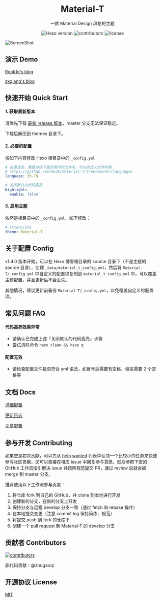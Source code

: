 <h1 align="center">Material-T</h1>

<p align="center">一款 Material Design 风格的主题</p>

<p align="center">
  <img alt="Hexo version" src="https://img.shields.io/badge/Hexo-3%2B-orange">
  <img alt="contributors" src="https://img.shields.io/github/contributors/0x2e/Material-T.svg?style=flat">
  <img alt="license" src="https://img.shields.io/github/license/0x2e/Material-T.svg?style=flat">
</p>

![ScreenShot](https://cdn.jsdelivr.net/gh/0x2E/CDN@master/Material-T/screenshots/index.png)


## 演示 Demo

[Rook1e's blog](https://0x2e.github.io)

[zkqiang's blog](http://zkqiang.cn)

## 快速开始 Quick Start

#### 1. 获取最新版本

请优先下载 [最新 release 版本](https://github.com/0x2E/Material-T/releases)，master 分支无法保证稳定。

下载后解压到 themes 目录下。

#### 2. 必要的配置

按如下内容修改 Hexo 根目录中的 `_config.yml`

```yaml
# 设置语言，需要对应下面目录内的文件名，可以自定义文件内容
# https://github.com/0x2E/Material-T/tree/master/languages
language: zh-CN

# 关闭默认的代码高亮
highlight:
  enable: false
```

#### 3. 启用主题

依然是根目录中的 `_config.yml`，如下修改：
```yaml
# Extensions
theme: Material-T
```

## 关于配置 Config

v1.4.0 版本开始，可以在 Hexo 博客根目录的 source 目录下（不是主题的 source 目录），创建 `_data/material_t_config.yml`，然后将 `Material-T/_config.yml` 中自定义的配置项复制到 `material_t_config.yml` 中，可以覆盖主题配置，并且更新后不会丢失。

其他情况，建议更新前备份 `Material-T/_config.yml`，以免覆盖自定义的配置项。

## 常见问题 FAQ

#### 代码高亮效果异常

- 请确认已完成上述『关闭默认的代码高亮』步骤
- 尝试清除命令 `hexo clean && hexo g`

#### 配置无效

- 请检查配置文件是否符合 yml 语法，如冒号后需要有空格，缩进需要 2 个空格等

## 文档 Docs

[详细配置](https://0x2e.github.io/Material-T-docs/common/)

[更新日志](https://github.com/0x2E/Material-T/blob/master/Changelog.md)

[文章配置](https://hexo.io/zh-cn/docs/front-matter)

## 参与开发 Contributing

如果您是初次贡献，可以先从 [help wanted](https://github.com/0x2E/Material-T/issues?q=is%3Aopen+is%3Aissue+label%3A%22help+wanted%22) 列表中认领一个比较小的任务来快速参与社区贡献。您可以直接在相应 issue 中回复参与意愿，然后参照下面的 GitHub 工作流指引解决 issue 并按照规范提交 PR，通过 review 后就会被 merge 到 master 分支。

推荐使用以下工作流参与贡献：

1. 将仓库 fork 到自己的 GitHub，并 clone 到本地进行开发
2. 创建新的分支，在新的分支上开发
3. 保持分支与远程 develop 分支一致（通过 fetch 和 rebase 操作）
4. 在本地提交变更（注意 commit log 保持简练、规范）
5. 将提交 push 到 fork 的仓库下
6. 创建一个 pull request 到 Material-T 的 develop 分支

## 贡献者 Contributors

[![contributors](https://opencollective.com/Material-T/contributors.svg?width=890&button=false)](https://github.com/0x2E/Material-T/graphs/contributors)

非代码贡献：@zhugaoqi

## 开源协议 License

[MIT](https://github.com/0x2E/Material-T/blob/master/LICENSE)
